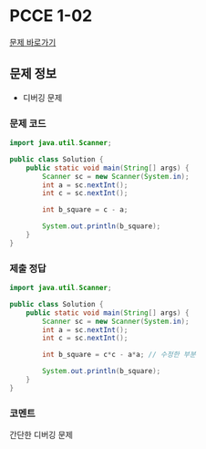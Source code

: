 # PCCE 1-02
[문제 바로가기](https://school.programmers.co.kr/learn/courses/30/lessons/250132)

## 문제 정보
* 디버깅 문제

### 문제 코드
```java
import java.util.Scanner;

public class Solution {
    public static void main(String[] args) {
        Scanner sc = new Scanner(System.in);
        int a = sc.nextInt();
        int c = sc.nextInt();

        int b_square = c - a;

        System.out.println(b_square);
    }
}
```

### 제출 정답
```java
import java.util.Scanner;

public class Solution {
    public static void main(String[] args) {
        Scanner sc = new Scanner(System.in);
        int a = sc.nextInt();
        int c = sc.nextInt();

        int b_square = c*c - a*a; // 수정한 부분

        System.out.println(b_square);
    }
}
```

### 코멘트
간단한 디버깅 문제